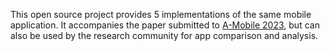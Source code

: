 This open source project provides 5 implementations of the same mobile application. It accompanies the paper submitted to [A-Mobile 2023](https://a-mobile.github.io/), but can also be used by the research community for app comparison and analysis.
